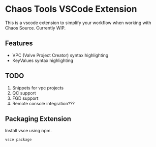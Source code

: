# Chaos Tools VSCode Extension

This is a vscode extension to simplify your workflow when working with Chaos Source. Currently WIP.

## Features
* VPC (Valve Project Creator) syntax highlighting
* KeyValues syntax highlighting

## TODO
1. Snippets for vpc projects 
2. QC support
3. FGD support
4. Remote console integration???

## Packaging Extension

Install vsce using npm.

```sh
vsce package
```